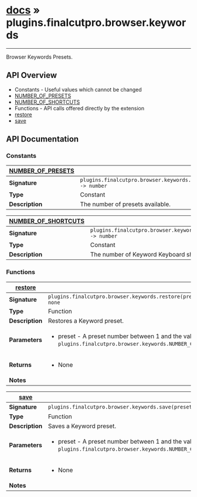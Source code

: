 # [docs](index.md) » plugins.finalcutpro.browser.keywords
---

Browser Keywords Presets.

## API Overview
* Constants - Useful values which cannot be changed
 * [NUMBER_OF_PRESETS](#NUMBER_OF_PRESETS)
 * [NUMBER_OF_SHORTCUTS](#NUMBER_OF_SHORTCUTS)
* Functions - API calls offered directly by the extension
 * [restore](#restore)
 * [save](#save)

## API Documentation

### Constants

| [NUMBER_OF_PRESETS](#NUMBER_OF_PRESETS)         |                                                                                     |
| --------------------------------------------|-------------------------------------------------------------------------------------|
| **Signature**                               | `plugins.finalcutpro.browser.keywords.NUMBER_OF_PRESETS -> number`                                                                    |
| **Type**                                    | Constant                                                                     |
| **Description**                             | The number of presets available.                                                                     |

| [NUMBER_OF_SHORTCUTS](#NUMBER_OF_SHORTCUTS)         |                                                                                     |
| --------------------------------------------|-------------------------------------------------------------------------------------|
| **Signature**                               | `plugins.finalcutpro.browser.keywords.NUMBER_OF_SHORTCUTS -> number`                                                                    |
| **Type**                                    | Constant                                                                     |
| **Description**                             | The number of Keyword Keyboard shortcuts available.                                                                     |

### Functions

| [restore](#restore)         |                                                                                     |
| --------------------------------------------|-------------------------------------------------------------------------------------|
| **Signature**                               | `plugins.finalcutpro.browser.keywords.restore(preset) -> none`                                                                    |
| **Type**                                    | Function                                                                     |
| **Description**                             | Restores a Keyword preset.                                                                     |
| **Parameters**                              | <ul><li>preset - A preset number between 1 and the value of `plugins.finalcutpro.browser.keywords.NUMBER_OF_PRESETS`.</li></ul> |
| **Returns**                                 | <ul><li>None</li></ul>          |
| **Notes**                                   | <ul></ul>                |

| [save](#save)         |                                                                                     |
| --------------------------------------------|-------------------------------------------------------------------------------------|
| **Signature**                               | `plugins.finalcutpro.browser.keywords.save(preset) -> none`                                                                    |
| **Type**                                    | Function                                                                     |
| **Description**                             | Saves a Keyword preset.                                                                     |
| **Parameters**                              | <ul><li>preset - A preset number between 1 and the value of `plugins.finalcutpro.browser.keywords.NUMBER_OF_PRESETS`.</li></ul> |
| **Returns**                                 | <ul><li>None</li></ul>          |
| **Notes**                                   | <ul></ul>                |


